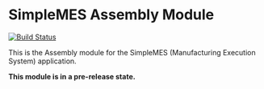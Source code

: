 # SimpleMES Assembly Module

[![Build Status](https://github.com/simplemes/simplemes-core/workflows/BuildAndTestAll/badge.svg)](https://github.com/simplemes/simplemes-core/actions)


This is the Assembly module for the SimpleMES (Manufacturing Execution System) application.  

**This module is in a pre-release state.**



